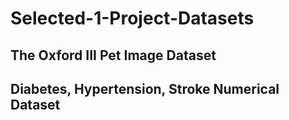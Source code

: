 # Selected-1-Project-Datasets

## The Oxford III Pet Image Dataset

## Diabetes, Hypertension, Stroke Numerical Dataset

